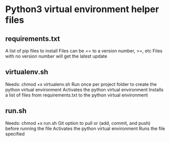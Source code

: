# Python3 virtual environment helper files

## requirements.txt
A list of pip files to install
Files can be == to a version number, >=, etc
Files with no version number will get the latest update

## virtualenv.sh
Needs: chmod +x virtualenv.sh
Run once per project folder to create the python virtual environment
Activates the python virtual environment
Installs a list of files from requirements.txt to the python virtual environment 

## run.sh
Needs: chmod +x run.sh
Git option to pull or (add, commit, and push) before running the file
Activates the python virtual environment
Runs the file specified
